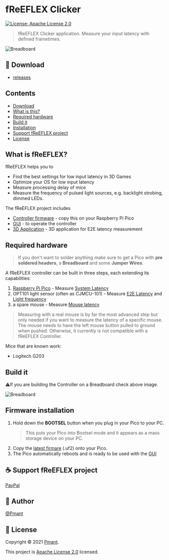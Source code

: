 # fReEFLEX Clicker
[![License: Apache License 2.0](https://img.shields.io/badge/License-Apache%20License%202.0-yellow.svg)](LICENSE)

> fReEFLEX Clicker application. Measure your input latency with defined frametimes.

![](doc/breadboard.png?raw=true "Breadboard")

## 📁 Download
- [releases](https://github.com/fReEFLEX/fReEFLEX-controller/releases)

## Contents
- [Download](#-download)
- [What is this?](#what-is-freeflex)
- [Required hardware](#required-hardware)
- [Build it](#build-it)
- [Installation](#firmware-installation)
- [Support fReEFLEX project](#-support-freeflex-project)
- [License](#-license)

## What is fReEFLEX?
fReEFLEX helps you to 
- Find the best settings for low input latency in 3D Games
- Optimize your OS for low input latency
- Measure processing delay of mice
- Measure the frequency of pulsed light sources, e.g. backlight strobing, dimmed LEDs.

The fReEFLEX project includes
- [Controller firmware](https://github.com/fReEFLEX/fReEFLEX-controller/releases) - copy this on your Raspberry Pi Pico
- [GUI](https://github.com/fReEFLEX/fReEFLEX-GUI/) - to operate the controller
- [3D Application](https://github.com/fReEFLEX/fReEFLEX-clicker/) - 3D application for E2E latency measurement 

## Required hardware
>If you don't want to solder anything make sure to get a Pico with **pre soldered headers**, a **Breadboard** and some **Jumper Wires**.

A fReEFLEX controller can be built in three steps, each extending its capabilities:
1. [Raspberry Pi Pico](https://www.raspberrypi.com/products/raspberry-pi-pico/) - Measure [System Latency](https://github.com/fReEFLEX/fReEFLEX-GUI/#5-system-latency-mode)
2. OPT101 light sensor (often as CJMCU-101) - Measure [E2E Latency](https://github.com/fReEFLEX/fReEFLEX-GUI/#4-e2e-latency-mode) and [Light frequency](https://github.com/fReEFLEX/fReEFLEX-GUI/#6-light-frequency)
3. a spare mouse - Measure [Mouse latency](https://github.com/fReEFLEX/fReEFLEX-GUI/#51-mouse-latency)

>Measuring with a real mouse is by far the most advanced step but only needed if you want to measure the latency of a specific mouse.
The mouse needs to have the left mouse button pulled to ground when pushed. Otherwise, it currently is not compatible with a fReEFLEX Controller.

Mice that are known work:
- Logitech G203


## Build it
⚠️If you are building the Controller on a Breadboard check above image. 

![](doc/schematic.png?raw=true "Breadboard")

## Firmware installation
1. Hold down the **BOOTSEL** button when you plug in your Pico to your PC.
    >This puts your Pico into Bootsel mode and it appears as a mass storage device on your PC.
2. Copy the [latest firmare](https://github.com/fReEFLEX/fReEFLEX-controller/releases) (.uf2) onto your Pico.
3. The Pico automatically reboots and is ready to be used with the [GUI](https://freeflex.github.io/fReEFLEX-GUI/)

## ☕ Support fReEFLEX project

[PayPal](https://paypal.me/Pmant)

## 👤 Author

[@Pmant](https://github.com/Pmant)

## 📝 License

Copyright © 2021 [Pmant](https://github.com/Pmant).

This project is [Apache License 2.0](LICENSE) licensed.


